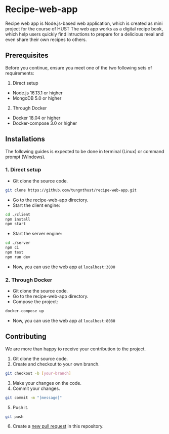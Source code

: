 # Recipe-web-app
Recipe web app is Node.js-based web application, which is created as mini project for the course of HUST
The web app works as a digital recipe book, which help users quickly find intructions to prepare for a delicious meal and even share their own recipes to others.

## Prerequisites
Before you continue, ensure you meet one of the two following sets of requirements:
1. Direct setup
* Node.js 16.13.1 or higher
* MongoDB 5.0 or higher
2. Through Docker
* Docker 18.04 or higher
* Docker-compose 3.0 or higher

## Installations
The following guides is expected to be done in terminal (Linux) or command prompt (Windows).
### 1. Direct setup
* Git clone the source code.
```bash
git clone https://github.com/tungnthust/recipe-web-app.git
```
* Go to the recipe-web-app directory.
* Start the client engine:
```bash
cd ./client
npm install 
npm start
```
* Start the server engine:
```bash
cd ./server
npm ci
npm test
npm run dev
```
* Now, you can use the web app at `localhost:3000`
### 2. Through Docker
*  Git clone the source code.
* Go to the recipe-web-app directory.
* Compose the project:
```bash
docker-compose up
```
* Now, you can use the web app at `localhost:8080`

## Contributing
We are more than happy to receive your contribution to the project.
1. Git clone the source code.
2. Create and checkout to your own branch.
```bash
git checkout -b [your-branch]
```
3. Make your changes on the code.
4. Commit your changes.
```bash
git commit -m "[message]"
```
5. Push it.
```bash
git push
```
6. Create a [new pull request](https://github.com/tungnthust/recipe-web-app/pulls) in this repository.
